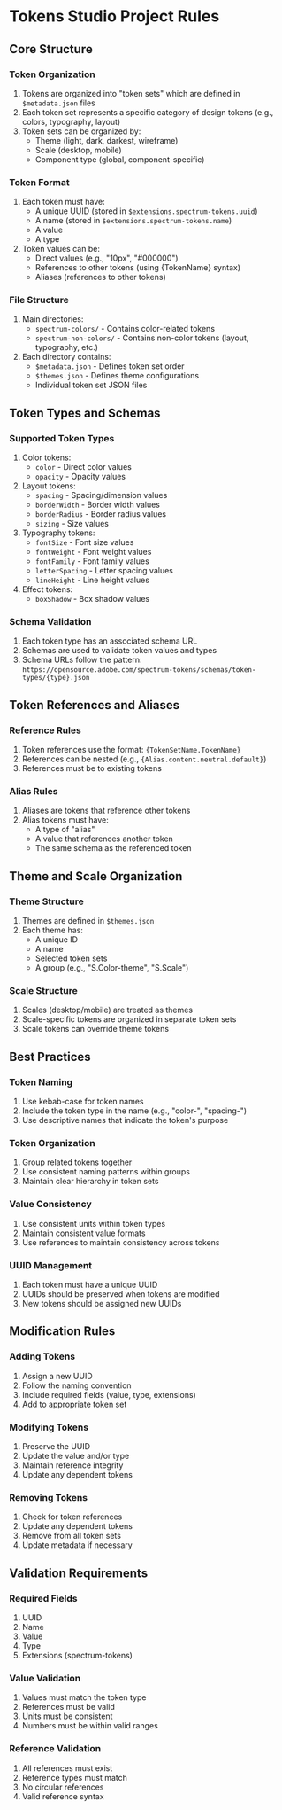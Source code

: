 # Tokens Studio Project Rules

## Core Structure

### Token Organization
1. Tokens are organized into "token sets" which are defined in `$metadata.json` files
2. Each token set represents a specific category of design tokens (e.g., colors, typography, layout)
3. Token sets can be organized by:
   - Theme (light, dark, darkest, wireframe)
   - Scale (desktop, mobile)
   - Component type (global, component-specific)

### Token Format
1. Each token must have:
   - A unique UUID (stored in `$extensions.spectrum-tokens.uuid`)
   - A name (stored in `$extensions.spectrum-tokens.name`)
   - A value
   - A type
2. Token values can be:
   - Direct values (e.g., "10px", "#000000")
   - References to other tokens (using {TokenName} syntax)
   - Aliases (references to other tokens)

### File Structure
1. Main directories:
   - `spectrum-colors/` - Contains color-related tokens
   - `spectrum-non-colors/` - Contains non-color tokens (layout, typography, etc.)
2. Each directory contains:
   - `$metadata.json` - Defines token set order
   - `$themes.json` - Defines theme configurations
   - Individual token set JSON files

## Token Types and Schemas

### Supported Token Types
1. Color tokens:
   - `color` - Direct color values
   - `opacity` - Opacity values
2. Layout tokens:
   - `spacing` - Spacing/dimension values
   - `borderWidth` - Border width values
   - `borderRadius` - Border radius values
   - `sizing` - Size values
3. Typography tokens:
   - `fontSize` - Font size values
   - `fontWeight` - Font weight values
   - `fontFamily` - Font family values
   - `letterSpacing` - Letter spacing values
   - `lineHeight` - Line height values
4. Effect tokens:
   - `boxShadow` - Box shadow values

### Schema Validation
1. Each token type has an associated schema URL
2. Schemas are used to validate token values and types
3. Schema URLs follow the pattern: `https://opensource.adobe.com/spectrum-tokens/schemas/token-types/{type}.json`

## Token References and Aliases

### Reference Rules
1. Token references use the format: `{TokenSetName.TokenName}`
2. References can be nested (e.g., `{Alias.content.neutral.default}`)
3. References must be to existing tokens

### Alias Rules
1. Aliases are tokens that reference other tokens
2. Alias tokens must have:
   - A type of "alias"
   - A value that references another token
   - The same schema as the referenced token

## Theme and Scale Organization

### Theme Structure
1. Themes are defined in `$themes.json`
2. Each theme has:
   - A unique ID
   - A name
   - Selected token sets
   - A group (e.g., "S.Color-theme", "S.Scale")

### Scale Structure
1. Scales (desktop/mobile) are treated as themes
2. Scale-specific tokens are organized in separate token sets
3. Scale tokens can override theme tokens

## Best Practices

### Token Naming
1. Use kebab-case for token names
2. Include the token type in the name (e.g., "color-", "spacing-")
3. Use descriptive names that indicate the token's purpose

### Token Organization
1. Group related tokens together
2. Use consistent naming patterns within groups
3. Maintain clear hierarchy in token sets

### Value Consistency
1. Use consistent units within token types
2. Maintain consistent value formats
3. Use references to maintain consistency across tokens

### UUID Management
1. Each token must have a unique UUID
2. UUIDs should be preserved when tokens are modified
3. New tokens should be assigned new UUIDs

## Modification Rules

### Adding Tokens
1. Assign a new UUID
2. Follow the naming convention
3. Include required fields (value, type, extensions)
4. Add to appropriate token set

### Modifying Tokens
1. Preserve the UUID
2. Update the value and/or type
3. Maintain reference integrity
4. Update any dependent tokens

### Removing Tokens
1. Check for token references
2. Update any dependent tokens
3. Remove from all token sets
4. Update metadata if necessary

## Validation Requirements

### Required Fields
1. UUID
2. Name
3. Value
4. Type
5. Extensions (spectrum-tokens)

### Value Validation
1. Values must match the token type
2. References must be valid
3. Units must be consistent
4. Numbers must be within valid ranges

### Reference Validation
1. All references must exist
2. Reference types must match
3. No circular references
4. Valid reference syntax 